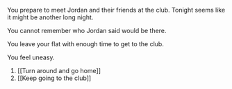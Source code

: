 
You prepare to meet Jordan and their friends at the club. Tonight seems like it might be another long night.

You cannot remember who Jordan said would be there.

You leave your flat with enough time to get to the club.

You feel uneasy.

1. [[Turn around and go home]]
2. [[Keep going to the club]]